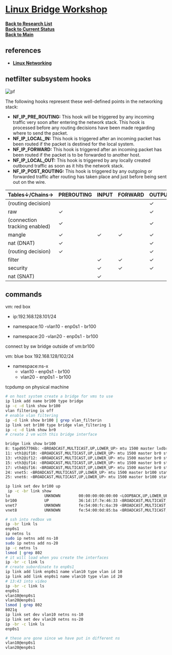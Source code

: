 # **[Linux Bridge Workshop](https://www.youtube.com/watch?v=Ga_mAaKpKdk)**


**[Back to Research List](../../../../../../../research_list.md)**\
**[Back to Current Status](../../../../../../../../development/status/weekly/current_status.md)**\
**[Back to Main](../../../../../../../../README.md)**

## references

- **[Linux Networking](https://www.youtube.com/watch?v=oVu0O0UMBCc&list=PLmZU6NElARbZtvrVbfz9rVpWRt5HyCeO7)**
## netfilter subsystem hooks
![pf](https://people.netfilter.org/pablo/nf-hooks.png)

The following hooks represent these well-defined points in the networking stack:

- **NF_IP_PRE_ROUTING:** This hook will be triggered by any incoming traffic very soon after entering the network stack. This hook is processed before any routing decisions have been made regarding where to send the packet.
- **NF_IP_LOCAL_IN:** This hook is triggered after an incoming packet has been routed if the packet is destined for the local system.
- **NF_IP_FORWARD:** This hook is triggered after an incoming packet has been routed if the packet is to be forwarded to another host.
- **NF_IP_LOCAL_OUT:** This hook is triggered by any locally created outbound traffic as soon as it hits the network stack.
- **NF_IP_POST_ROUTING:** This hook is triggered by any outgoing or forwarded traffic after routing has taken place and just before being sent out on the wire.

| Tables↓/Chains→               | PREROUTING | INPUT | FORWARD | OUTPUT | POSTROUTING |
|-------------------------------|------------|-------|---------|--------|-------------|
| (routing decision)            |            |       |         | ✓      |             |
| raw                           | ✓          |       |         | ✓      |             |
| (connection tracking enabled) | ✓          |       |         | ✓      |             |
| mangle                        | ✓          | ✓     | ✓       | ✓      | ✓           |
| nat (DNAT)                    | ✓          |       |         | ✓      |             |
| (routing decision)            | ✓          |       |         | ✓      |             |
| filter                        |            | ✓     | ✓       | ✓      |             |
| security                      |            | ✓     | ✓       | ✓      |             |
| nat (SNAT)                    |            | ✓     |         |        | ✓           |


## commands 

vm: red box 
- ip:192.168.128.101/24

- namespace:10
  -vlan10 - enp0s1 - br100
- namespace:20
  -vlan20 - enp0s1 - br100

connect by sw bridge outside of vm:br100

vm: blue box
192.168.128/102/24
- namespace:ns-x
  - vlan10 - enp0s1 - br100
  - vlan20 - enp0s1 - br100

tcpdump on physical machine

```bash
# on host system create a bridge for vms to use
ip link add name br100 type bridge
ip -c -d link show br100
vlan filtering is off
# enable vlan filtering
ip -d link show br100 | grep vlan_filterin
ip link set br100 type bridge vlan_filtering 1
ip -c -d link show br0
# create 2 vm with this bridge interface

bridge link show br100
8: tapd957706b: <BROADCAST,MULTICAST,UP,LOWER_UP> mtu 1500 master lxdbr0 state forwarding priority 32 cost 2 
11: vth1@if10: <BROADCAST,MULTICAST,UP,LOWER_UP> mtu 1500 master br0 state forwarding priority 32 cost 2 
13: vth2@if12: <BROADCAST,MULTICAST,UP,LOWER_UP> mtu 1500 master br0 state forwarding priority 32 cost 2 
15: vth3@if14: <BROADCAST,MULTICAST,UP,LOWER_UP> mtu 1500 master br0 state forwarding priority 32 cost 2 
17: vth4@if16: <BROADCAST,MULTICAST,UP,LOWER_UP> mtu 1500 master br0 state forwarding priority 32 cost 2 
24: vnet5: <BROADCAST,MULTICAST,UP,LOWER_UP> mtu 1500 master br100 state disabled priority 32 cost 2 
25: vnet6: <BROADCAST,MULTICAST,UP,LOWER_UP> mtu 1500 master br100 state disabled priority 32 cost 2 

ip link set dev br100 up
 ip -c -br link show 
lo               UNKNOWN        00:00:00:00:00:00 <LOOPBACK,UP,LOWER_UP> 
br100            UP             36:1d:1f:7e:46:33 <BROADCAST,MULTICAST,UP,LOWER_UP> 
vnet7            UNKNOWN        fe:54:00:fc:6a:39 <BROADCAST,MULTICAST,UP,LOWER_UP> 
vnet8            UNKNOWN        fe:54:00:0d:85:ba <BROADCAST,MULTICAST,UP,LOWER_UP> 

# ssh into redbox vm
ip -br link ls
enp0s1
ip netns ls
sudo ip netns add ns-10
sudo ip netns add ns-20
ip -c netns ls
lsmod | grep 802
# it will load when you create the interfaces
ip -br -c link ls
# create subordinate to enp0s1
ip link add link enp0s1 name vlan10 type vlan id 10
ip link add link enp0s1 name vlan10 type vlan id 20
# 13:43 into video
ip -br -c link ls
enp0s1
vlan10@enp0s1
vlan20@enp0s1
lsmod | grep 802
8021q
ip link set dev vlan10 netns ns-10
ip link set dev vlan20 netns ns-20
ip -br -c link ls
enp0s1

# these are gone since we have put in different ns
vlan10@enp0s1
vlan20@enp0s1

```